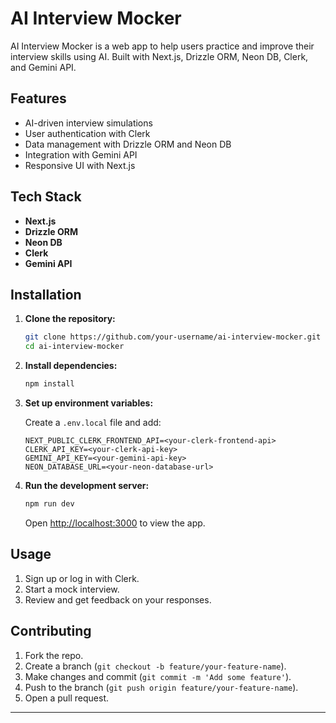# AI Interview Mocker

AI Interview Mocker is a web app to help users practice and improve their interview skills using AI. Built with Next.js, Drizzle ORM, Neon DB, Clerk, and Gemini API.

## Features

- AI-driven interview simulations
- User authentication with Clerk
- Data management with Drizzle ORM and Neon DB
- Integration with Gemini API
- Responsive UI with Next.js

## Tech Stack

- **Next.js**
- **Drizzle ORM**
- **Neon DB**
- **Clerk**
- **Gemini API**

## Installation

1. **Clone the repository:**

   ```bash
   git clone https://github.com/your-username/ai-interview-mocker.git
   cd ai-interview-mocker
   ```

2. **Install dependencies:**

   ```bash
   npm install
   ```

3. **Set up environment variables:**

   Create a `.env.local` file and add:

   ```env
   NEXT_PUBLIC_CLERK_FRONTEND_API=<your-clerk-frontend-api>
   CLERK_API_KEY=<your-clerk-api-key>
   GEMINI_API_KEY=<your-gemini-api-key>
   NEON_DATABASE_URL=<your-neon-database-url>
   ```

4. **Run the development server:**

   ```bash
   npm run dev
   ```

   Open [http://localhost:3000](http://localhost:3000) to view the app.

## Usage

1. Sign up or log in with Clerk.
2. Start a mock interview.
3. Review and get feedback on your responses.

## Contributing

1. Fork the repo.
2. Create a branch (`git checkout -b feature/your-feature-name`).
3. Make changes and commit (`git commit -m 'Add some feature'`).
4. Push to the branch (`git push origin feature/your-feature-name`).
5. Open a pull request.

---
